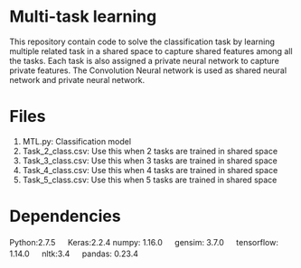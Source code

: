 # Multi-task learning
This repository contain code to solve the classification task by learning multiple related task in a shared space to capture shared features among all the tasks. Each task is also assigned a private neural network to capture private features.
The Convolution Neural network is used as shared neural network and private neural network.


# Files
1. MTL.py: Classification model
2. Task_2_class.csv: Use this when 2 tasks are trained in shared space
3. Task_3_class.csv: Use this when 3 tasks are trained in shared space
4. Task_4_class.csv: Use this when 4 tasks are trained in shared space
5. Task_5_class.csv: Use this when 5 tasks are trained in shared space

# Dependencies
Python:2.7.5 　 Keras:2.2.4 numpy: 1.16.0 　 gensim: 3.7.0 　 tensorflow: 1.14.0 　 nltk:3.4 　 pandas: 0.23.4 

